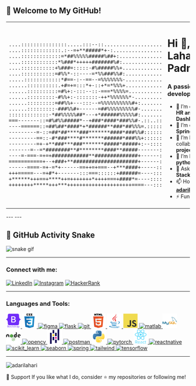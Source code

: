 ## 👋 Welcome to My GitHub!

<table>
  <tr>
    <td>

<pre>
....:::::::::::::::.....:::--::...................
....:::::::::::::.:--=+**#####*+-:................
....:::::::::::::=*##%%%%%#####%##+:..............
....::::::::::::*%###*+++++#######%#:.............
....:::::::::::+%###=:::::-#%#####%%+.............
....:::::::::::=#%%*-::----=*%%###%%#:............
.....::::::::::::*#==-:--==--=%%%%%%%-............
......::::::::::.+#=+=:::*+-::+*=*%%%+............
......::::::::::=#%+:-:::--::-===*%%%%=...........
......:::::::::-#%%+:-:::::::-++*%%%%%%*-.........
......:::::::::=##%%+---:::--=%%%%%%%%%%#+:.......
......:::::::::-###%%#+------=##%%%%%%%%%#-.......
:::::::::::::-*##%%%%%##*---+*######%%%%%#:.......
===-------::=#%#%%#####*--+###*####*###%%#-.::..::
----======::=##%##*####*+*######**###*##%%%=.:::::
---------=-::=##*##****###*******####*###%%#::::::
---------==::-#*###****#*******######*###%%+::::::
---------=+-+**###***###*******#####*#####+:--::::
-------=--=*########**#********####**#####-------:
----=-===-=+=+############**##############+------:
===========+--+###+**#####################+------:
------====-=+-=*+------==++=+===--+***####+-----::
+++=====---=+#*+-------:::===::::::+######=----:::
+******+++==+****++=+++++++*++++===+####*=----::::
++++++++*****+++***+++++++++++++++++++++====---:::
</pre>

</td>
<td>

<h1>Hi 👋, I'm Adari Lahari Padmavathi</h1>
<h3>A passionate software developer from India</h3>

- 🔭 I’m currently working on **HR and Management Dashboard**  
- 🌱 I’m currently learning **Spring Boot**  
- 👯 I’m looking to collaborate on **Front End projects**  
- 🤝 I’m looking for help with **python, flask**  
- 💬 Ask me about **Full Stack, Python and ML**  
- 📫 How to reach me **adarilahari79@gmail.com**  
- ⚡ Fun fact **I am funny**

</td>
  </tr>
</table>
---
---

## 🐍 GitHub Activity Snake

![snake gif](https://github.com/adarilahari/adarilahari/blob/output/github-contribution-grid-snake.svg)

---

<h3 align="left">Connect with me:</h3>
<p align="left">
<a href="https://www.linkedin.com/in/adarilahari79/" target="blank"><img align="center" src="https://raw.githubusercontent.com/rahuldkjain/github-profile-readme-generator/master/src/images/icons/Social/linked-in-alt.svg" alt="LinkedIn" height="30" width="40" /></a>
<a href="https://instagram.com/lahari dia._." target="blank"><img align="center" src="https://raw.githubusercontent.com/rahuldkjain/github-profile-readme-generator/master/src/images/icons/Social/instagram.svg" alt="Instagram" height="30" width="40" /></a>
<a href="https://www.hackerrank.com/profile/adarilahari79" target="blank"><img align="center" src="https://raw.githubusercontent.com/rahuldkjain/github-profile-readme-generator/master/src/images/icons/Social/hackerrank.svg" alt="HackerRank" height="30" width="40" /></a>
</p>

---

<h3 align="left">Languages and Tools:</h3>
<p align="left"> 
<a href="https://getbootstrap.com" target="_blank"><img src="https://raw.githubusercontent.com/devicons/devicon/master/icons/bootstrap/bootstrap-plain-wordmark.svg" alt="bootstrap" width="40" height="40"/> </a> 
<a href="https://www.w3schools.com/css/" target="_blank"><img src="https://raw.githubusercontent.com/devicons/devicon/master/icons/css3/css3-original-wordmark.svg" alt="css3" width="40" height="40"/> </a> 
<a href="https://www.figma.com/" target="_blank"><img src="https://www.vectorlogo.zone/logos/figma/figma-icon.svg" alt="figma" width="40" height="40"/> </a> 
<a href="https://flask.palletsprojects.com/" target="_blank"><img src="https://www.vectorlogo.zone/logos/pocoo_flask/pocoo_flask-icon.svg" alt="flask" width="40" height="40"/> </a> 
<a href="https://git-scm.com/" target="_blank"><img src="https://www.vectorlogo.zone/logos/git-scm/git-scm-icon.svg" alt="git" width="40" height="40"/> </a> 
<a href="https://www.w3.org/html/" target="_blank"><img src="https://raw.githubusercontent.com/devicons/devicon/master/icons/html5/html5-original-wordmark.svg" alt="html5" width="40" height="40"/> </a> 
<a href="https://www.java.com" target="_blank"><img src="https://raw.githubusercontent.com/devicons/devicon/master/icons/java/java-original.svg" alt="java" width="40" height="40"/> </a> 
<a href="https://developer.mozilla.org/en-US/docs/Web/JavaScript" target="_blank"><img src="https://raw.githubusercontent.com/devicons/devicon/master/icons/javascript/javascript-original.svg" alt="javascript" width="40" height="40"/> </a> 
<a href="https://www.mathworks.com/" target="_blank"><img src="https://upload.wikimedia.org/wikipedia/commons/2/21/Matlab_Logo.png" alt="matlab" width="40" height="40"/> </a> 
<a href="https://www.mysql.com/" target="_blank"><img src="https://raw.githubusercontent.com/devicons/devicon/master/icons/mysql/mysql-original-wordmark.svg" alt="mysql" width="40" height="40"/> </a> 
<a href="https://nodejs.org" target="_blank"><img src="https://raw.githubusercontent.com/devicons/devicon/master/icons/nodejs/nodejs-original-wordmark.svg" alt="nodejs" width="40" height="40"/> </a> 
<a href="https://opencv.org/" target="_blank"><img src="https://www.vectorlogo.zone/logos/opencv/opencv-icon.svg" alt="opencv" width="40" height="40"/> </a> 
<a href="https://pandas.pydata.org/" target="_blank"><img src="https://raw.githubusercontent.com/devicons/devicon/2ae2a900d2f041da66e950e4d48052658d850630/icons/pandas/pandas-original.svg" alt="pandas" width="40" height="40"/> </a> 
<a href="https://postman.com" target="_blank"><img src="https://www.vectorlogo.zone/logos/getpostman/getpostman-icon.svg" alt="postman" width="40" height="40"/> </a> 
<a href="https://www.python.org" target="_blank"><img src="https://raw.githubusercontent.com/devicons/devicon/master/icons/python/python-original.svg" alt="python" width="40" height="40"/> </a> 
<a href="https://pytorch.org/" target="_blank"><img src="https://www.vectorlogo.zone/logos/pytorch/pytorch-icon.svg" alt="pytorch" width="40" height="40"/> </a> 
<a href="https://reactjs.org/" target="_blank"><img src="https://raw.githubusercontent.com/devicons/devicon/master/icons/react/react-original-wordmark.svg" alt="react" width="40" height="40"/> </a> 
<a href="https://reactnative.dev/" target="_blank"><img src="https://reactnative.dev/img/header_logo.svg" alt="reactnative" width="40" height="40"/> </a> 
<a href="https://scikit-learn.org/" target="_blank"><img src="https://upload.wikimedia.org/wikipedia/commons/0/05/Scikit_learn_logo_small.svg" alt="scikit_learn" width="40" height="40"/> </a> 
<a href="https://seaborn.pydata.org/" target="_blank"><img src="https://seaborn.pydata.org/_images/logo-mark-lightbg.svg" alt="seaborn" width="40" height="40"/> </a> 
<a href="https://spring.io/" target="_blank"><img src="https://www.vectorlogo.zone/logos/springio/springio-icon.svg" alt="spring" width="40" height="40"/> </a> 
<a href="https://tailwindcss.com/" target="_blank"><img src="https://www.vectorlogo.zone/logos/tailwindcss/tailwindcss-icon.svg" alt="tailwind" width="40" height="40"/> </a> 
<a href="https://www.tensorflow.org" target="_blank"><img src="https://www.vectorlogo.zone/logos/tensorflow/tensorflow-icon.svg" alt="tensorflow" width="40" height="40"/> </a> 
</p>

---

<p><img align="center" src="https://github-readme-stats.vercel.app/api/top-langs?username=adarilahari&show_icons=true&locale=en&layout=compact" alt="adarilahari" /></p>

🙏 Support
If you like what I do, consider ⭐️ my repositories or following me!
